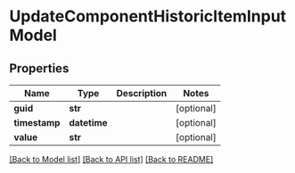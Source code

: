 # UpdateComponentHistoricItemInputModel

## Properties
Name | Type | Description | Notes
------------ | ------------- | ------------- | -------------
**guid** | **str** |  | [optional] 
**timestamp** | **datetime** |  | [optional] 
**value** | **str** |  | [optional] 

[[Back to Model list]](../README.md#documentation-for-models) [[Back to API list]](../README.md#documentation-for-api-endpoints) [[Back to README]](../README.md)

